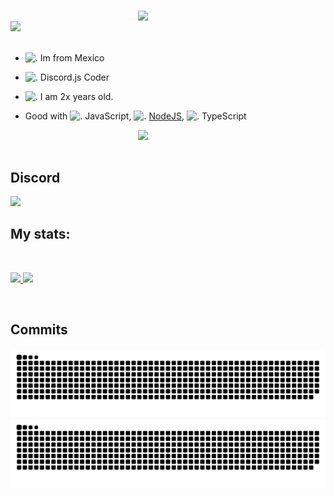 #
<div>
<img src="https://images-ext-1.discordapp.net/external/8Pb2IvWmsD5uWbxDEuAswnLm5ZCgr7gCqkaWzGb2ww0/%3Fsize%3D2048/https/cdn.discordapp.com/avatars/645097595391442944/71d93a6c637da956fca8c4700d761c2f.png?format=webp&quality=lossless&width=96&height=96" width="300" align="right" />
<br/>
<img src="https://i.imgur.com/ePNxq4P.png" width="500" />
<br/>
<br/>

- <img src="https://i.imgur.com/XznOkdL.png" alt="." width="16" height="16"/> Im from Mexico
- <img src="https://i.imgur.com/SuSbRGN.png" alt="." width="16" height="16"/> Discord.js Coder 
- <img src="https://i.imgur.com/a2KhTyR.gif" alt="."  width="16" height="16" /> I am 2x years old. 

- Good with <img src="https://i.imgur.com/Xjb867j.png" alt="." width="16" height="16"/> JavaScript, <img src="https://i.imgur.com/eZxBcrA.png" alt="." width="16" height="16"/> [NodeJS](https://nodejs.org/), <img src="https://www.typescriptlang.org/favicon-32x32.png" alt="." width="16" height="16"/> TypeScript

<img src="https://media.discordapp.net/attachments/1250242270158917653/1250599198777409606/Ins48690108409_d701a7f130f74aa3bd6e752c9808b2bf_An_fXLFkNv38N9dO3sSGSj1WUAEuqiwHQlypfFG5kMOEfFx94zgV1ZzrF_EeWpjzL93qgUB28agDW7RZxLKkmxuC.gif?ex=666b86c3&is=666a3543&hm=e3b2e8ad930a2520a4771261091e54b793d370c833f96abebb3db2a0e97c35c5&=&width=147&height=262" width="300" align="right" />
<br/>
<br/>

## Discord
<a href="https://discord.com/users/645097595391442944"  align="left">
    <img src="https://lanyard.cnrad.dev/api/645097595391442944?theme=light&bg=F4BFC7&borderRadius=15px&animated=true&idleMessage=In%20the%20sky%20there%20is%20an%20angel%20in%20somewhere%20(.%20%E2%9D%9B%20%E1%B4%97%20%E2%9D%9B.)">
  </a>

## My stats:

<br/>
<p align="left">
  <a href="/">
  <img width="49.5%" src="https://github-readme-stats.vercel.app/api?username=alecuatro&theme=dracula&show_icons=true" />
    <img width="49.5%" src="https://github-readme-streak-stats.herokuapp.com/?user=alecuatro&theme=dracula&hide_border=true" />
  </a>
</p>
<br>

## Commits

![github contribution grid snake animation](https://raw.githubusercontent.com/AleCuatro/AleCuatro/output/github-contribution-grid-snake-dark.svg#gh-dark-mode-only) ![github contribution grid snake animation](https://raw.githubusercontent.com/AleCuatro/AleCuatro/output/github-contribution-grid-snake.svg#gh-light-mode-only)


